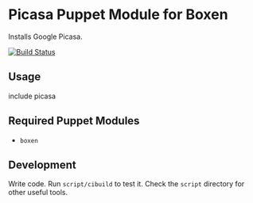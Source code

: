 # Picasa Puppet Module for Boxen

Installs Google Picasa.

[![Build Status](https://travis-ci.org/boxen/puppet-picasa.png?branch=master)](https://travis-ci.org/boxen/puppet-picasa)

## Usage

include picasa

## Required Puppet Modules

* `boxen`

## Development

Write code. Run `script/cibuild` to test it. Check the `script`
directory for other useful tools.
